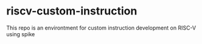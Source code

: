 # riscv-custom-instruction
This repo is an environtment for custom instruction development on RISC-V using spike
